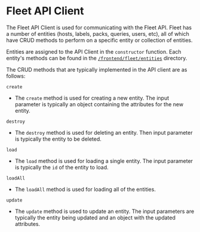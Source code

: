 # Fleet API Client

The Fleet API Client is used for communicating with the Fleet API. Fleet has
a number of entities (hosts, labels, packs, queries, users, etc), all of which
have CRUD methods to perform on a specific entity or collection of entities.

Entities are assigned to the API Client in the `constructor` function. Each
entity's methods can be found in the [`/frontend/fleet/entities`](./entities) directory.

The CRUD methods that are typically implemented in the API client are as follows:

`create`

* The `create` method is used for creating a new entity. The input parameter is
typically an object containing the attributes for the new entity.

`destroy`

* The `destroy` method is used for deleting an entity. Then input parameter is
typically the entity to be deleted.

`load`

* The `load` method is used for loading a single entity. The input parameter is
typically the `id` of the entity to load.

`loadAll`

* The `loadAll` method is used for loading all of the entities.

`update`

* The `update` method is used to update an entity. The input parameters are
  typically the entity being updated and an object with the updated attributes.

